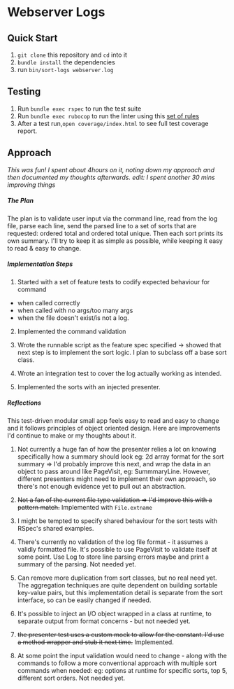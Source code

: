 # Webserver Logs

## Quick Start


1. `git clone` this repository and `cd` into it
2. `bundle install` the dependencies
3. run `bin/sort-logs webserver.log`

## Testing

1. Run `bundle exec rspec` to run the test suite
2. Run `bundle exec rubocop` to run the linter using this [set of rules](.rubocop.yml)
3. After a test run,`open coverage/index.html` to see full test coverage report.



## Approach

_This was fun! I spent about 4hours on it, noting down my approach and then documented my thoughts afterwards._
_edit: I spent another 30 mins improving things_

##### The Plan
The plan is to validate user input via the command line, read from the log file, parse each line, send the parsed line to a set of sorts that are requested: ordered total and ordered total unique. Then each sort prints its own summary. I'll try to keep it as simple as possible, while keeping it easy to read & easy to change.

##### Implementation Steps
1. Started with a set of feature tests to codify expected behaviour for command
- when called correctly
- when called with no args/too many args
- when the file doesn't exist/is not a log.

2. Implemented the command validation

3. Wrote the runnable script as the feature spec specified -> showed that next step is to implement the sort logic. I plan to subclass off a base sort class.

4. Wrote an integration test to cover the log actually working as intended.

5. Implemented the sorts with an injected presenter.

##### Reflections

This test-driven modular small app feels easy to read and easy to change and it follows principles of object oriented design. Here are improvements I'd continue to make or my thoughts about it.

1. Not currently a huge fan of how the presenter relies a lot on knowing specifically how a summary should look eg: 2d array format for the sort summary => I'd probably improve this next, and wrap the data in an object to pass around like PageVisit, eg: SummmaryLine. However, different presenters might need to implement their own approach, so there's not enough evidence yet to pull out an abstraction.

7. ~~Not a fan of the current file type validation => I'd improve this with a pattern match.~~ Implemented with `File.extname`

8. I might be tempted to specify shared behaviour for the sort tests with RSpec's shared examples.

9. There's currently no validation of the log file format - it assumes a validly formatted file. It's possible to use PageVisit to validate itself at some point. Use Log to store line parsing errors maybe and print a summary of the parsing. Not needed yet.

10. Can remove more duplication from sort classes, but no real need yet. The aggregation techniques are quite dependent on building sortable key-value pairs, but this implementation detail is separate from the sort interface, so can be easily changed if needed.

11. It's possible to inject an I/O object wrapped in a class at runtime, to separate output from format concerns - but not needed yet.

12. ~~the presenter test uses a custom mock to allow for the constant. I'd use a method wrapper and stub it next time.~~ Implemented.

13. At some point the input validation would need to change - along with the commands to follow a more conventional approach with multiple sort commands when needed: eg: options at runtime for specific sorts, top 5, different sort orders. Not needed yet.

